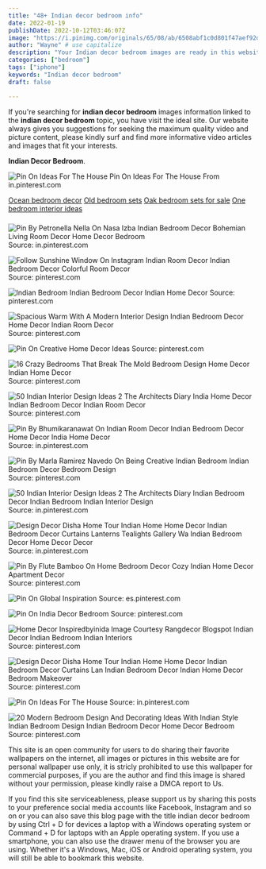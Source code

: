 ```yaml
---
title: "48+ Indian decor bedroom info"
date: 2022-01-19
publishDate: 2022-10-12T03:46:07Z
image: "https://i.pinimg.com/originals/65/08/ab/6508abf1c0d801f47aef92d21671c98c.jpg"
author: "Wayne" # use capitalize
description: "Your Indian decor bedroom images are ready in this website. Indian decor bedroom are a topic that is being searched for and liked by netizens now. You can Find and Download the Indian decor bedroom files here. Get all royalty-free images."
categories: ["bedroom"]
tags: ["iphone"]
keywords: "Indian decor bedroom"
draft: false

---
```


If you're searching for **indian decor bedroom** images information linked to the **indian decor bedroom** topic, you have visit the ideal  site.  Our website always  gives you  suggestions  for seeking  the maximum  quality video and picture  content, please kindly surf and find more informative video articles and images  that fit your interests.

**Indian Decor Bedroom**. 

![Pin On Ideas For The House](https://i.pinimg.com/originals/de/fa/ec/defaec1e346260fcc03d42f183312754.jpg "Pin On Ideas For The House")
Pin On Ideas For The House From in.pinterest.com

[Ocean bedroom decor](/ocean-bedroom-decor/)
[Old bedroom sets](/old-bedroom-sets/)
[Oak bedroom sets for sale](/oak-bedroom-sets-for-sale/)
[One bedroom interior ideas](/one-bedroom-interior-ideas/)



### 

 


![Pin By Petronella Nella On Nasa Izba Indian Bedroom Decor Bohemian Living Room Decor Home Decor Bedroom](https://i.pinimg.com/originals/8f/df/c0/8fdfc0a89ca54cb6bf8e9295c300d9b4.jpg "Pin By Petronella Nella On Nasa Izba Indian Bedroom Decor Bohemian Living Room Decor Home Decor Bedroom")
Source: in.pinterest.com

 

![Follow Sunshine Window On Instagram Indian Room Decor Indian Bedroom Decor Colorful Room Decor](https://i.pinimg.com/originals/96/93/93/969393e5ae8189ed3633320579af85f5.jpg "Follow Sunshine Window On Instagram Indian Room Decor Indian Bedroom Decor Colorful Room Decor")
Source: pinterest.com

 

![Indian Bedroom Indian Bedroom Decor Indian Home Decor](https://i.pinimg.com/originals/25/dd/af/25ddaf38ff48f4e57ff4b8b86bd28016.jpg "Indian Bedroom Indian Bedroom Decor Indian Home Decor")
Source: pinterest.com

 

![Spacious Warm With A Modern Interior Design Indian Bedroom Decor Home Decor Indian Room Decor](https://i.pinimg.com/736x/fa/4c/ca/fa4ccad84d7f6a43e2c92c5d2b684415.jpg "Spacious Warm With A Modern Interior Design Indian Bedroom Decor Home Decor Indian Room Decor")
Source: pinterest.com

 

![Pin On Creative Home Decor Ideas](https://i.pinimg.com/originals/3a/eb/20/3aeb201ace76f822dfeb745b03ff9422.jpg "Pin On Creative Home Decor Ideas")
Source: pinterest.com

 

![16 Crazy Bedrooms That Break The Mold Bedroom Design Home Decor Indian Home Decor](https://i.pinimg.com/474x/14/39/28/143928edd58dcec6658a885945da7fca--bohemian-bedrooms-bohemian-interior.jpg "16 Crazy Bedrooms That Break The Mold Bedroom Design Home Decor Indian Home Decor")
Source: pinterest.com

 

![50 Indian Interior Design Ideas 2 The Architects Diary India Home Decor Indian Bedroom Decor Indian Room Decor](https://i.pinimg.com/474x/35/0d/06/350d06670dd5cecb1df4f02d73e8f90f.jpg "50 Indian Interior Design Ideas 2 The Architects Diary India Home Decor Indian Bedroom Decor Indian Room Decor")
Source: pinterest.com

 

![Pin By Bhumikaranawat On Indian Room Decor Indian Bedroom Decor Home Decor India Home Decor](https://i.pinimg.com/736x/d3/88/1e/d3881e543e9f3c91964e1d9264562b0a.jpg "Pin By Bhumikaranawat On Indian Room Decor Indian Bedroom Decor Home Decor India Home Decor")
Source: in.pinterest.com

 

![Pin By Marla Ramirez Navedo On Being Creative Indian Bedroom Indian Bedroom Decor Bedroom Design](https://i.pinimg.com/736x/9a/ec/0c/9aec0c8ba08d6d8348a5069fcbd84f51--indian-bedroom-decor-indian-inspired-bedroom.jpg "Pin By Marla Ramirez Navedo On Being Creative Indian Bedroom Indian Bedroom Decor Bedroom Design")
Source: pinterest.com

 

![50 Indian Interior Design Ideas 2 The Architects Diary Indian Bedroom Decor Indian Bedroom Indian Interior Design](https://i.pinimg.com/564x/51/13/60/511360c5fbc286e4d7fb984dfa4f0a66.jpg "50 Indian Interior Design Ideas 2 The Architects Diary Indian Bedroom Decor Indian Bedroom Indian Interior Design")
Source: in.pinterest.com

 

![Design Decor Disha Home Tour Indian Home Home Decor Indian Bedroom Decor Curtains Lanterns Tealights Gallery Wa Indian Bedroom Decor Home Decor Decor](https://i.pinimg.com/originals/2b/93/3d/2b933d772ac87ab78ce62f0089eb8140.jpg "Design Decor Disha Home Tour Indian Home Home Decor Indian Bedroom Decor Curtains Lanterns Tealights Gallery Wa Indian Bedroom Decor Home Decor Decor")
Source: in.pinterest.com

 

![Pin By Flute Bamboo On Home Bedroom Decor Cozy Indian Home Decor Apartment Decor](https://i.pinimg.com/originals/3d/4f/4c/3d4f4c41de86bf7c7421d687aae2bdc9.jpg "Pin By Flute Bamboo On Home Bedroom Decor Cozy Indian Home Decor Apartment Decor")
Source: pinterest.com

 

![Pin On Global Inspiration](https://i.pinimg.com/originals/c9/ba/f3/c9baf3e801af6cb1bea6601b9af12236.jpg "Pin On Global Inspiration")
Source: es.pinterest.com

 

![Pin On India Decor Bedroom](https://i.pinimg.com/originals/d7/f5/9d/d7f59db5073a08320e6e569a167a5d3a.jpg "Pin On India Decor Bedroom")
Source: pinterest.com

 

![Home Decor Inspiredbyinida Image Courtesy Rangdecor Blogspot Indian Decor Indian Bedroom Indian Interiors](https://i.pinimg.com/originals/ec/98/61/ec986129aca57af93982f077093c5713.jpg "Home Decor Inspiredbyinida Image Courtesy Rangdecor Blogspot Indian Decor Indian Bedroom Indian Interiors")
Source: pinterest.com

 

![Design Decor Disha Home Tour Indian Home Home Decor Indian Bedroom Decor Curtains Lan Indian Bedroom Decor Indian Home Decor Bedroom Makeover](https://i.pinimg.com/736x/bf/10/a4/bf10a420b786d05e41817bc5617546e9.jpg "Design Decor Disha Home Tour Indian Home Home Decor Indian Bedroom Decor Curtains Lan Indian Bedroom Decor Indian Home Decor Bedroom Makeover")
Source: pinterest.com

 

![Pin On Ideas For The House](https://i.pinimg.com/originals/de/fa/ec/defaec1e346260fcc03d42f183312754.jpg "Pin On Ideas For The House")
Source: in.pinterest.com

 

![20 Modern Bedroom Design And Decorating Ideas With Indian Style Indian Bedroom Design Indian Bedroom Decor Home Decor Bedroom](https://i.pinimg.com/originals/65/08/ab/6508abf1c0d801f47aef92d21671c98c.jpg "20 Modern Bedroom Design And Decorating Ideas With Indian Style Indian Bedroom Design Indian Bedroom Decor Home Decor Bedroom")
Source: pinterest.com

 

This site is an open community for users to do sharing their favorite wallpapers on the internet, all images or pictures in this website are for personal wallpaper use only, it is stricly prohibited to use this wallpaper for commercial purposes, if you are the author and find this image is shared without your permission, please kindly raise a DMCA report to Us.

If you find this site serviceableness, please support us by sharing this posts to your preference social media accounts like Facebook, Instagram and so on or you can also save this blog page with the title indian decor bedroom by using Ctrl + D for devices a laptop with a Windows operating system or Command + D for laptops with an Apple operating system. If you use a smartphone, you can also use the drawer menu of the browser you are using. Whether it's a Windows, Mac, iOS or Android operating system, you will still be able to bookmark this website.

